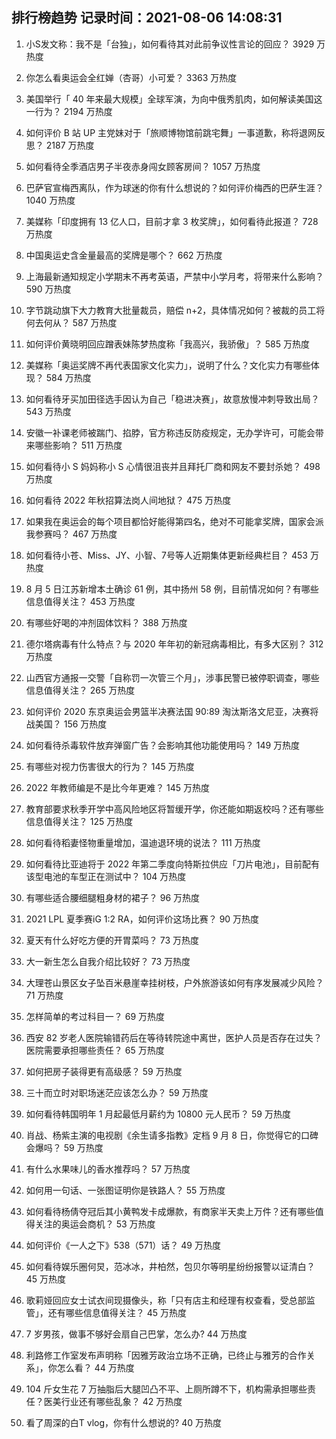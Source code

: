 
## 排行榜趋势 记录时间：2021-08-06 14:08:31
  
  1. 小S发文称：我不是「台独」，如何看待其对此前争议性言论的回应？ 3929 万热度
    
  2. 你怎么看奥运会全红婵（杏哥）小可爱？ 3363 万热度
    
  3. 美国举行「 40 年来最大规模」全球军演，为向中俄秀肌肉，如何解读美国这一行为？ 2194 万热度
    
  4. 如何评价 B 站 UP 主党妹对于「旅顺博物馆前跳宅舞」一事道歉，称将退网反思？ 2187 万热度
    
  5. 如何看待全季酒店男子半夜赤身闯女顾客房间？ 1057 万热度
    
  6. 巴萨官宣梅西离队，作为球迷的你有什么想说的？如何评价梅西的巴萨生涯？ 1040 万热度
    
  7. 美媒称「印度拥有 13 亿人口，目前才拿 3 枚奖牌」，如何看待此报道？ 728 万热度
    
  8. 中国奥运史含金量最高的奖牌是哪个？ 662 万热度
    
  9. 上海最新通知规定小学期末不再考英语，严禁中小学月考，将带来什么影响？ 590 万热度
    
  10. 字节跳动旗下大力教育大批量裁员，赔偿 n+2，具体情况如何？被裁的员工将何去何从？ 587 万热度
    
  11. 如何评价黄晓明回应蹭表妹陈梦热度称「我高兴，我骄傲」？ 585 万热度
    
  12. 美媒称「奥运奖牌不再代表国家文化实力」，说明了什么？文化实力有哪些体现？ 584 万热度
    
  13. 如何看待牙买加田径选手因认为自己「稳进决赛」，故意放慢冲刺导致出局？ 543 万热度
    
  14. 安徽一补课老师被踹门、掐脖，官方称违反防疫规定，无办学许可，可能会带来哪些影响？ 511 万热度
    
  15. 如何看待小 S 妈妈称小 S 心情很沮丧并且拜托厂商和网友不要封杀她？ 498 万热度
    
  16. 如何看待 2022 年秋招算法岗人间地狱？ 475 万热度
    
  17. 如果我在奥运会的每个项目都恰好能得第四名，绝对不可能拿奖牌，国家会派我参赛吗？ 467 万热度
    
  18. 如何看待小苍、Miss、JY、小智、7号等人近期集体更新经典栏目？ 453 万热度
    
  19. 8 月 5 日江苏新增本土确诊 61 例，其中扬州 58 例，目前情况如何？有哪些信息值得关注？ 453 万热度
    
  20. 有哪些好喝的冲剂固体饮料？ 388 万热度
    
  21. 德尔塔病毒有什么特点？与 2020 年年初的新冠病毒相比，有多大区别？ 312 万热度
    
  22. 山西官方通报一交警「自称罚一次管三个月」，涉事民警已被停职调查，哪些信息值得关注？ 265 万热度
    
  23. 如何评价 2020 东京奥运会男篮半决赛法国 90:89 淘汰斯洛文尼亚，决赛将战美国？ 156 万热度
    
  24. 如何看待杀毒软件放弃弹窗广告？会影响其他功能使用吗？ 149 万热度
    
  25. 有哪些对视力伤害很大的行为？ 145 万热度
    
  26. 2022 年教师编是不是比今年更难？ 145 万热度
    
  27. 教育部要求秋季开学中高风险地区将暂缓开学，你还能如期返校吗？还有哪些信息值得关注？ 125 万热度
    
  28. 如何看待稻妻怪物重量增加，温迪退环境的说法？ 111 万热度
    
  29. 如何看待比亚迪将于 2022 年第二季度向特斯拉供应「刀片电池」，目前配有该型电池的车型正在测试中？ 104 万热度
    
  30. 有哪些适合腰细腿粗身材的裙子？ 96 万热度
    
  31. 2021 LPL 夏季赛iG 1:2 RA，如何评价这场比赛？ 90 万热度
    
  32. 夏天有什么好吃方便的开胃菜吗？ 73 万热度
    
  33. 大一新生怎么自我介绍比较好？ 73 万热度
    
  34. 大理苍山景区女子坠百米悬崖幸挂树枝，户外旅游该如何有序发展减少风险？ 71 万热度
    
  35. 怎样简单的考过科目一？ 69 万热度
    
  36. 西安 82 岁老人医院输错药后在等待转院途中离世，医护人员是否存在过失？医院需要承担哪些责任？ 65 万热度
    
  37. 如何把房子装得更有高级感？ 59 万热度
    
  38. 三十而立时对职场迷茫应该怎么办？ 59 万热度
    
  39. 如何看待韩国明年 1 月起最低月薪约为 10800 元人民币？ 59 万热度
    
  40. 肖战、杨紫主演的电视剧《余生请多指教》定档 9 月 8 日，你觉得它的口碑会爆吗？ 59 万热度
    
  41. 有什么水果味儿的香水推荐吗？ 57 万热度
    
  42. 如何用一句话、一张图证明你是铁路人？ 55 万热度
    
  43. 如何看待杨倩夺冠后其小黄鸭发卡成爆款，有商家半天卖上万件？还有哪些值得关注的奥运会商机？ 53 万热度
    
  44. 如何评价《一人之下》538（571）话？ 49 万热度
    
  45. 如何看待娱乐圈何炅，范冰冰，井柏然，包贝尔等明星纷纷报警以证清白？ 45 万热度
    
  46. 歌莉娅回应女士试衣间现摄像头，称「只有店主和经理有权查看，受总部监管」，还有哪些信息值得关注？ 45 万热度
    
  47. 7 岁男孩，做事不够好会扇自己巴掌，怎么办? 44 万热度
    
  48. 利路修工作室发布声明称「因雅芳政治立场不正确，已终止与雅芳的合作关系」，你怎么看？ 44 万热度
    
  49. 104 斤女生花 7 万抽脂后大腿凹凸不平、上厕所蹲不下，机构需承担哪些责任？医美行业还有哪些乱象？ 42 万热度
    
  50. 看了周深的白T vlog，你有什么想说的? 40 万热度
    